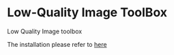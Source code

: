# Low-Quality Image ToolBox

Low Quality Image toolbox

The installation please refer to [here](docs/get_started.md)
